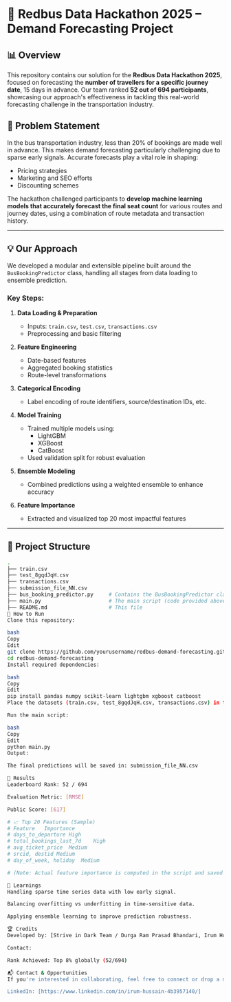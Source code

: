 # 🚌 Redbus Data Hackathon 2025 – Demand Forecasting Project

## 📊 Overview

This repository contains our solution for the **Redbus Data Hackathon 2025**, focused on forecasting the **number of travellers for a specific journey date**, 15 days in advance. Our team ranked **52 out of 694 participants**, showcasing our approach's effectiveness in tackling this real-world forecasting challenge in the transportation industry.

## 🧠 Problem Statement

In the bus transportation industry, less than 20% of bookings are made well in advance. This makes demand forecasting particularly challenging due to sparse early signals. Accurate forecasts play a vital role in shaping:

- Pricing strategies
- Marketing and SEO efforts
- Discounting schemes

The hackathon challenged participants to **develop machine learning models that accurately forecast the final seat count** for various routes and journey dates, using a combination of route metadata and transaction history.

---

## 💡 Our Approach

We developed a modular and extensible pipeline built around the `BusBookingPredictor` class, handling all stages from data loading to ensemble prediction.

### Key Steps:

1. **Data Loading & Preparation**
   - Inputs: `train.csv`, `test.csv`, `transactions.csv`
   - Preprocessing and basic filtering

2. **Feature Engineering**
   - Date-based features
   - Aggregated booking statistics
   - Route-level transformations

3. **Categorical Encoding**
   - Label encoding of route identifiers, source/destination IDs, etc.

4. **Model Training**
   - Trained multiple models using:
     - LightGBM
     - XGBoost
     - CatBoost
   - Used validation split for robust evaluation

5. **Ensemble Modeling**
   - Combined predictions using a weighted ensemble to enhance accuracy

6. **Feature Importance**
   - Extracted and visualized top 20 most impactful features

---

## 📁 Project Structure

```bash
.
├── train.csv
├── test_8gqdJqH.csv
├── transactions.csv
├── submission_file_NN.csv
├── bus_booking_predictor.py     # Contains the BusBookingPredictor class
├── main.py                      # The main script (code provided above)
├── README.md                    # This file
🚀 How to Run
Clone this repository:

bash
Copy
Edit
git clone https://github.com/yourusername/redbus-demand-forecasting.git
cd redbus-demand-forecasting
Install required dependencies:

bash
Copy
Edit
pip install pandas numpy scikit-learn lightgbm xgboost catboost
Place the datasets (train.csv, test_8gqdJqH.csv, transactions.csv) in the root directory.

Run the main script:

bash
Copy
Edit
python main.py
Output:

The final predictions will be saved in: submission_file_NN.csv

📌 Results
Leaderboard Rank: 52 / 694

Evaluation Metric: [RMSE]

Public Score: [617]

# 📈 Top 20 Features (Sample)
# Feature	Importance
# days_to_departure	High
# total_bookings_last_7d	High
# avg_ticket_price	Medium
# srcid, destid	Medium
# day_of_week, holiday	Medium

# (Note: Actual feature importance is computed in the script and saved in importance_df)

🧠 Learnings
Handling sparse time series data with low early signal.

Balancing overfitting vs underfitting in time-sensitive data.

Applying ensemble learning to improve prediction robustness.

🏆 Credits
Developed by: [Strive in Dark Team / Durga Ram Prasad Bhandari, Irum Hussain , Sai Kumar Bashetti ]

Contact: 

Rank Achieved: Top 8% globally (52/694)

📬 Contact & Opportunities
If you're interested in collaborating, feel free to connect or drop a message!

LinkedIn: [https://www.linkedin.com/in/irum-hussain-4b3957140/]

